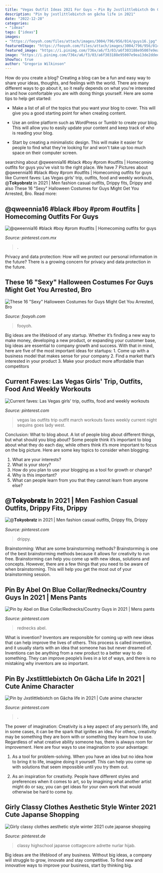 ```yaml
---
title: "Vegas Outfit Ideas 2021 For Guys ~ Pin By Jxstlittlebixtch On Gâcha Life In 2021"
description: "Pin by jxstlittlebixtch on gâcha life in 2021"
date: "2022-12-28"
categories:
- "ideas"
tags: ["ideas"]
images:
- "https://fooyoh.com/files/attach/images/3004/796/956/014/guys16.jpg"
featuredImage: "https://fooyoh.com/files/attach/images/3004/796/956/014/guys16.jpg"
featured_image: "https://i.pinimg.com/736x/a6/f3/03/a6f303188e95007e9ea13de2dded68eb.jpg"
image: "https://i.pinimg.com/736x/a6/f3/03/a6f303188e95007e9ea13de2dded68eb.jpg"
ShowToc: true
author: "Gregorio Wilkinson"
---
```



How do you create a blog?
Creating a blog can be a fun and easy way to share your ideas, thoughts, and feelings with the world. There are many different ways to go about it, so it really depends on what you're interested in and how comfortable you are with doing things yourself. Here are some tips to help get started: 
- Make a list of all of the topics that you want your blog to cover. This will give you a good starting point for when creating content.

- Use an online platform such as WordPress or Tumblr to create your blog. This will allow you to easily update your content and keep track of who is reading your blog.

- Start by creating a minimalistic design. This will make it easier for people to find what they're looking for and won't take up too much space on their computer screen.

	

		
searching about @qweennia16 #black #boy #prom #outfits | Homecoming outfits for guys you've visit to the right place. We have 7 Pictures about @qweennia16 #black #boy #prom #outfits | Homecoming outfits for guys like Current faves: Las Vegas girls&#039; trip, outfits, food and weekly workouts, @𝐓𝐨𝐤𝐲𝐨𝐛𝐫𝐚𝐭𝐳 in 2021 | Men fashion casual outfits, Drippy fits, Drippy and also These 16 &quot;Sexy&quot; Halloween Costumes for Guys Might Get You Arrested, Bro. Read more:
		
    
## @qweennia16 #black #boy #prom #outfits | Homecoming Outfits For Guys

<img loading=lazy src="https://i.pinimg.com/736x/a1/5a/cb/a15acb7b7801759ad6d48db5de3586ac.jpg" onerror="this.onerror=null;this.src='https://tse4.mm.bing.net/th?id=OIP.H41y-rPowXahto6EZqeb2AHaOz&amp;pid=15.1';" alt="@qweennia16 #black #boy #prom #outfits | Homecoming outfits for guys">

_Source: pinterest.com.mx_

>. 

	

Privacy and data protection: How will we protect our personal information in the future?
There is a growing concern for privacy and data protection in the future.

    
## These 16 &quot;Sexy&quot; Halloween Costumes For Guys Might Get You Arrested, Bro

<img loading=lazy src="https://fooyoh.com/files/attach/images/3004/796/956/014/guys16.jpg" onerror="this.onerror=null;this.src='https://tse2.mm.bing.net/th?id=OIP.X_E4hZVcxj_QfQmJm1Ht1QHaNV&amp;pid=15.1';" alt="These 16 &quot;Sexy&quot; Halloween Costumes for Guys Might Get You Arrested, Bro">

_Source: fooyoh.com_

>fooyoh. 

	

Big ideas are the lifeblood of any startup. Whether it’s finding a new way to make money, developing a new product, or expanding your customer base, big ideas are essential to company growth and success. With that in mind, here are five of the most important ideas for startups: 1. Come up with a business model that makes sense for your company 2. Find a market that’s interested in your product 3. Make your product more affordable than competitors 
    
## Current Faves: Las Vegas Girls&#039; Trip, Outfits, Food And Weekly Workouts

<img loading=lazy src="https://i.pinimg.com/736x/a6/f3/03/a6f303188e95007e9ea13de2dded68eb.jpg" onerror="this.onerror=null;this.src='https://tse4.mm.bing.net/th?id=OIP.mUukvMNa3j-KPFTTblKC3QHaJ3&amp;pid=15.1';" alt="Current faves: Las Vegas girls&#039; trip, outfits, food and weekly workouts">

_Source: pinterest.com_

>vegas las outfits trip outfit march workouts faves weekly current night sequins goes lady west. 

	

Conclusion: What to blog about.
A lot of people blog about different things, but what should you blog about? Some people think it’s important to blog about what they do each day, while others think it’s more important to focus on the big picture. Here are some key topics to consider when blogging:
1. What are your interests? 
2. What is your story? 
3. How do you plan to use your blogging as a tool for growth or change? 
4. Why is this important? 
5. What can people learn from you that they cannot learn from anyone else?

    
## @𝐓𝐨𝐤𝐲𝐨𝐛𝐫𝐚𝐭𝐳 In 2021 | Men Fashion Casual Outfits, Drippy Fits, Drippy

<img loading=lazy src="https://i.pinimg.com/736x/4e/a1/c2/4ea1c29b19996e0ee0ad421c2cf5a498.jpg" onerror="this.onerror=null;this.src='https://tse4.mm.bing.net/th?id=OIP.dsuagHxklNQLvg2hwvpvrgHaJR&amp;pid=15.1';" alt="@𝐓𝐨𝐤𝐲𝐨𝐛𝐫𝐚𝐭𝐳 in 2021 | Men fashion casual outfits, Drippy fits, Drippy">

_Source: pinterest.com_

>drippy. 

	

Brainstorming: What are some brainstorming methods?
Brainstorming is one of the best brainstorming methods because it allows for creativity to run free. Brainstorming can help you come up with new ideas, solutions and concepts. However, there are a few things that you need to be aware of when brainstorming. This will help you get the most out of your brainstorming session.

    
## Pin By Abel On Blue Collar/Rednecks/Country Guys In 2021 | Mens Pants

<img loading=lazy src="https://i.pinimg.com/736x/b4/40/2c/b4402c681d5ab78172dfe694c6cb455a.jpg" onerror="this.onerror=null;this.src='https://tse2.mm.bing.net/th?id=OIP.ctcvNCRIcIZ-0KSVv73AyAHaNL&amp;pid=15.1';" alt="Pin by Abel on Blue Collar/Rednecks/Country Guys in 2021 | Mens pants">

_Source: pinterest.com_

>rednecks abel. 

	

What is invention?
Inventors are responsible for coming up with new ideas that can help improve the lives of others. This process is called invention, and it usually starts with an idea that someone has but never dreamed of. Inventions can be anything from a new product to a better way to do something. They can improve people’s lives in a lot of ways, and there is no mistaking why inventors are so important.

    
## Pin By Jxstlittlebixtch On Gâcha Life In 2021 | Cute Anime Character

<img loading=lazy src="https://i.pinimg.com/736x/3d/0b/65/3d0b654be0f4ef7b35a2f68b9420fa35.jpg" onerror="this.onerror=null;this.src='https://tse3.mm.bing.net/th?id=OIP.sQTZbrIs8nHz7YDGibOEpQHaH_&amp;pid=15.1';" alt="Pin by Jxstlittlebixtch on Gâcha life in 2021 | Cute anime character">

_Source: pinterest.com_

>. 

	

The power of imagination:
Creativity is a key aspect of any person’s life, and in some cases, it can be the spark that ignites an idea. For others, creativity may be something they are born with or something they learn how to use. Regardless of what creative ability someone has, there is always room for improvement. Here are four ways to use imagination to your advantage: 
1. As a tool for problem-solving. When you have an idea but no idea how to bring it to life, imagine doing it yourself. This can help you come up with solutions that seem impossible until you try them out.

2. As an inspiration for creativity. People have different styles and preferences when it comes to art, so by imagining what another artist might do or say, you can get ideas for your own work that would otherwise be hard to come by.

    
## Girly Classy Clothes Aesthetic Style Winter 2021 Cute Japanse Shopping

<img loading=lazy src="https://i.pinimg.com/736x/3a/e0/99/3ae0997de30ba1580a4ee070164332f2.jpg" onerror="this.onerror=null;this.src='https://tse2.mm.bing.net/th?id=OIP.0KKIfTwxRSfzIjn6UP-qVgHaHa&amp;pid=15.1';" alt="Girly classy clothes aesthetic style winter 2021 cute japanse shopping">

_Source: pinterest.de_

>classy highschool japanse cottagecore adrette nurlar hijab. 

	

Big ideas are the lifeblood of any business. Without big ideas, a company will struggle to grow, innovate and stay competitive. To find new and innovative ways to improve your business, start by thinking big.

